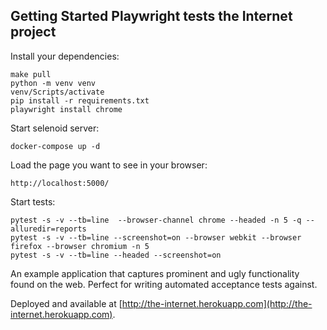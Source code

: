 ## Getting Started Playwright tests the Internet project

Install your dependencies:

    make pull
    python -m venv venv
    venv/Scripts/activate
    pip install -r requirements.txt
    playwright install chrome

Start selenoid server:

    docker-compose up -d

Load the page you want to see in your browser:

    http://localhost:5000/

Start tests:

    pytest -s -v --tb=line  --browser-channel chrome --headed -n 5 -q --alluredir=reports
    pytest -s -v --tb=line --screenshot=on --browser webkit --browser firefox --browser chromium -n 5
    pytest -s -v --tb=line --headed --screenshot=on


An example application that captures prominent and ugly functionality found on the web. Perfect for writing automated acceptance tests against.

Deployed and available at [http://the-internet.herokuapp.com](http://the-internet.herokuapp.com).